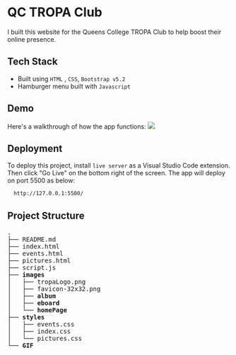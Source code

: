 # QC TROPA Club

I built this website for the Queens College TROPA Club to help boost their online presence.

## Tech Stack

- Built using `HTML` , `CSS`, `Bootstrap v5.2`
- Hamburger menu built with `Javascript`

## Demo

Here's a walkthrough of how the app functions:
![](https://github.com/Tanzil748/club-website/blob/main/gif/club_gif.gif)

## Deployment

To deploy this project, install `live server` as a Visual Studio Code extension. Then click "Go Live" on the bottom right of the screen. The app will deploy on port 5500 as below:

```bash
  http://127.0.0.1:5500/
```

## Project Structure

<pre>
.
├── README.md
├── index.html
├── events.html
├── pictures.html
├── script.js
├── <strong>images</strong>
│   ├── tropaLogo.png
│   ├── favicon-32x32.png
│   ├── <strong>album</strong>
│   ├── <strong>eboard</strong>
│   └── <strong>homePage</strong>
├── <strong>styles</strong>
│   ├── events.css
│   ├── index.css
│   └── pictures.css
└── <strong>GIF</strong>
</pre>
